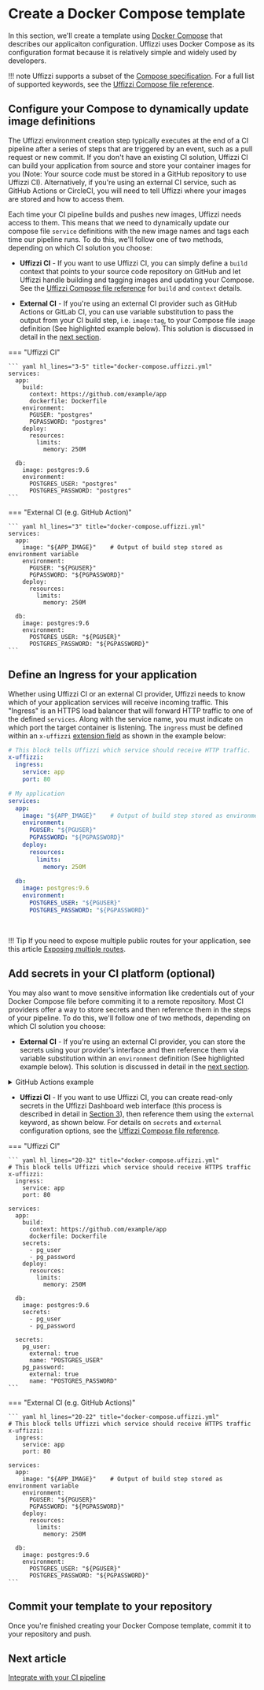 # Create a Docker Compose template

In this section, we'll create a template using [Docker Compose](https://docs.docker.com/compose/compose-file/) that describes our applicaiton configuration. Uffizzi uses Docker Compose as its configuration format because it is relatively simple and widely used by developers.

!!! note
    Uffizzi supports a subset of the [Compose specification](https://github.com/compose-spec/compose-spec/blob/master/spec.md). For a full list of supported keywords, see the [Uffizzi Compose file reference](../references/compose-spec.md). 

## Configure your Compose to dynamically update image definitions
The Uffizzi environment creation step typically executes at the end of a CI pipeline after a series of steps that are triggered by an event, such as a pull request or new commit. If you don't have an existing CI solution, Uffizzi CI can build your application from source and store your container images for you (Note: Your source code must be stored in a GitHub repository to use Uffizzi CI). Alternatively, if you're using an external CI service, such as GitHub Actions or CircleCI, you will need to tell Uffizzi where your images are stored and how to access them.

Each time your CI pipeline builds and pushes new images, Uffizzi needs access to them. This means that we need to dynamically update our compose file `service` definitions with the new image names and tags each time our pipeline runs. To do this, we'll follow one of two methods, depending on which CI solution you choose:

- **Uffizzi CI** - If you want to use Uffizzi CI, you can simply define a `build` context that points to your source code repository on GitHub and let Uffizzi handle building and tagging images and updating your Compose. See the [Uffizzi Compose file reference](../references/compose-spec.md#build) for `build` and `context` details.

- **External CI** - If you're using an external CI provider such as GitHub Actions or GitLab CI, you can use variable substitution to pass the output from your CI build step, i.e. `image:tag`, to your Compose file `image` definition (See highlighted example below). This solution is discussed in detail in the [next section](integrate-with-ci.md).

=== "Uffizzi CI"

    ``` yaml hl_lines="3-5" title="docker-compose.uffizzi.yml"
    services:
      app:
        build:
          context: https://github.com/example/app
          dockerfile: Dockerfile
        environment:
          PGUSER: "postgres"
          PGPASSWORD: "postgres"
        deploy:
          resources:
            limits:
              memory: 250M

      db:
        image: postgres:9.6
        environment:
          POSTGRES_USER: "postgres"
          POSTGRES_PASSWORD: "postgres"
    ```

=== "External CI (e.g. GitHub Action)"

    ``` yaml hl_lines="3" title="docker-compose.uffizzi.yml"
    services:
      app:
        image: "${APP_IMAGE}"    # Output of build step stored as environment variable
        environment:
          PGUSER: "${PGUSER}"
          PGPASSWORD: "${PGPASSWORD}"
        deploy:
          resources:
            limits:
              memory: 250M

      db:
        image: postgres:9.6
        environment:
          POSTGRES_USER: "${PGUSER}"
          POSTGRES_PASSWORD: "${PGPASSWORD}"
    ```

## Define an Ingress for your application

Whether using Uffizzi CI or an external CI provider, Uffizzi needs to know which of your application services will receive incoming traffic. This "Ingress" is an HTTPS load balancer that will forward HTTP traffic to one of the defined `services`. Along with the service name, you must indicate on which port the target container is listening. The `ingress` must be defined within an `x-uffizzi` [extension field](https://docs.docker.com/compose/compose-file/compose-file-v3/#extension-fields) as shown in the example below:

``` yaml hl_lines="1-5" title="docker-compose.uffizzi.yml"
# This block tells Uffizzi which service should receive HTTP traffic.
x-uffizzi:
  ingress:
    service: app
    port: 80

# My application
services:
  app:
    image: "${APP_IMAGE}"    # Output of build step stored as environment variable
    environment:
      PGUSER: "${PGUSER}"
      PGPASSWORD: "${PGPASSWORD}"
    deploy:
      resources:
        limits:
          memory: 250M

  db:
    image: postgres:9.6
    environment:
      POSTGRES_USER: "${PGUSER}"
      POSTGRES_PASSWORD: "${PGPASSWORD}"
```
&nbsp;  

!!! Tip 
    If you need to expose multiple public routes for your application, see this article [Exposing multiple routes](expose-multiple-routes.md).

## <a id="secrets"></a>Add secrets in your CI platform (optional)

You may also want to move sensitive information like credentials out of your Docker Compose file before commiting it to a remote repository. Most CI providers offer a way to store secrets and then reference them in the steps of your pipeline. To do this, we'll follow one of two methods, depending on which CI solution you choose:

- **External CI** - If you're using an external CI provider, you can store the secrets using your provider's interface and then reference them via variable substitution within an `environment` definition (See highlighted example below). This solution is discussed in detail in the [next section](integrate-with-ci.md).

<details><summary>GitHub Actions example</summary>
<p>In GitHub, navigate to your repository, then select <b>Settings</b> > <b>Secrets</b> > <b>Actions</b> > <b>New repository secret</b>. Alternatively, you can [use the GitHub CLI](https://cli.github.com/manual/gh_secret).</p>

<img src="../../assets/images/github-actions-secrets.png">
<hr>
<img src="../../assets/images/add-database-secrets.png">
<hr>
</details>

- **Uffizzi CI** - If you want to use Uffizzi CI, you can create read-only secrets in the Uffizzi Dashboard web interface (this process is described in detail in [Section 3](configure-credentials.md)), then reference them using the `external` keyword, as shown below. For details on `secrets` and `external` configuration options, see the [Uffizzi Compose file reference](../references/compose-spec.md#nested-secrets). 

=== "Uffizzi CI"

    ``` yaml hl_lines="20-32" title="docker-compose.uffizzi.yml"
    # This block tells Uffizzi which service should receive HTTPS traffic
    x-uffizzi:
      ingress:
        service: app
        port: 80

    services:
      app:
        build:
          context: https://github.com/example/app
          dockerfile: Dockerfile
        secrets:
          - pg_user
          - pg_password
        deploy:
          resources:
            limits:
              memory: 250M

      db:
        image: postgres:9.6
        secrets:
          - pg_user
          - pg_password

      secrets:
        pg_user:
          external: true
          name: "POSTGRES_USER"
        pg_password:
          external: true
          name: "POSTGRES_PASSWORD"
    ```

=== "External CI (e.g. GitHub Actions)"

    ``` yaml hl_lines="20-22" title="docker-compose.uffizzi.yml"
    # This block tells Uffizzi which service should receive HTTPS traffic
    x-uffizzi:
      ingress:
        service: app
        port: 80

    services:
      app:
        image: "${APP_IMAGE}"    # Output of build step stored as environment variable
        environment:
          PGUSER: "${PGUSER}"
          PGPASSWORD: "${PGPASSWORD}"
        deploy:
          resources:
            limits:
              memory: 250M

      db:
        image: postgres:9.6
        environment:
          POSTGRES_USER: "${PGUSER}"
          POSTGRES_PASSWORD: "${PGPASSWORD}"
    ```

## Commit your template to your repository

Once you're finished creating your Docker Compose template, commit it to your repository and push.

## Next article

[Integrate with your CI pipeline](integrate-with-ci.md)
